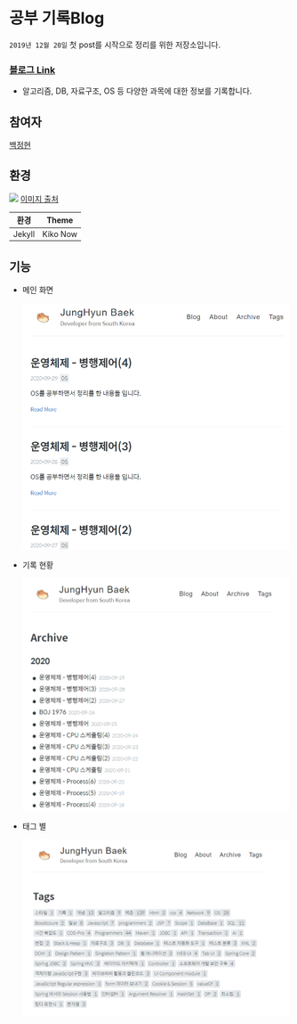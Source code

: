 # 공부 기록Blog

`2019년 12월 20일` 첫 post를 시작으로 정리를 위한 저장소입니다.

### [블로그 Link](https://junghyun100.github.io/)

- 알고리즘, DB, 자료구조, OS 등 다양한 과목에 대한 정보를 기록합니다.

## 참여자

[백정현](qorwjdgus8951@gmail.com)

## 환경

<img src="https://rockylim92.github.io/images/jekyll.png" width="50%">
<a href="https://changemin.github.io/2019/06/29/(1)-what-is-jekyll/">이미지 출처</a>

|  환경  |   Theme    |
| :----: | :--------: |
| Jekyll |  Kiko Now  |

## 기능

- 메인 화면

  ![Main](./images/readme/Main.png)
  
- 기록 현황

  ![Archive](./images/readme/Archive.png)
  
- 태그 별
  
  ![Tags](./images/readme/Tag.png)
  